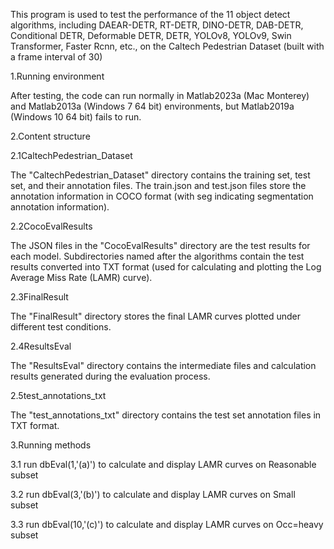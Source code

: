   This program is used to test the performance of the 11 object detect algorithms, including DAEAR-DETR, RT-DETR, DINO-DETR, DAB-DETR, Conditional DETR, Deformable DETR, DETR, YOLOv8, YOLOv9, Swin Transformer, Faster Rcnn, etc., on the Caltech Pedestrian Dataset (built with a frame interval of 30) 

1.Running environment

  After testing, the code can run normally in  Matlab2023a (Mac Monterey)  and Matlab2013a (Windows 7 64 bit) environments, but Matlab2019a (Windows 10 64 bit) fails to run.

2.Content structure

2.1CaltechPedestrian_Dataset

  The "CaltechPedestrian_Dataset" directory contains the training set, test set, and their annotation files. The train.json and test.json files store the annotation information in COCO format (with seg indicating segmentation annotation information).

2.2CocoEvalResults

  The JSON files in the "CocoEvalResults" directory are the test results for each model. Subdirectories named after the algorithms contain the test results converted into TXT format (used for calculating and plotting the Log Average Miss Rate (LAMR) curve).

2.3FinalResult

  The "FinalResult" directory stores the final LAMR curves plotted under different test conditions.

2.4ResultsEval

  The "ResultsEval" directory contains the intermediate files and calculation results generated during the evaluation process.

2.5test_annotations_txt

  The "test_annotations_txt" directory contains the test set annotation files in TXT format.

3.Running methods

3.1 run dbEval(1,'(a)') to calculate and display LAMR curves on Reasonable subset

3.2 run dbEval(3,'(b)') to calculate and display LAMR curves  on Small subset

3.3 run dbEval(10,'(c)') to calculate and display LAMR curves  on Occ=heavy subset

